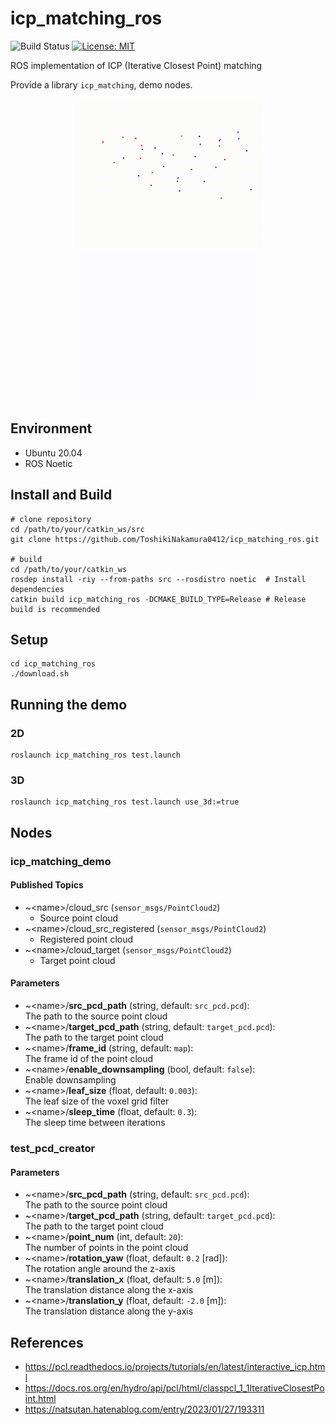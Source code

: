 # icp_matching_ros

![Build Status](https://github.com/ToshikiNakamura0412/icp_matching_ros/workflows/build/badge.svg)
[![License: MIT](https://img.shields.io/badge/License-MIT-yellow.svg)](https://opensource.org/licenses/MIT)

ROS implementation of ICP (Iterative Closest Point) matching

Provide a library `icp_matching`, demo nodes.

<p align="center">
  <img src="https://github.com/ToshikiNakamura0412/amr_navigation_gifs/blob/master/images/icp_matching_demo1.gif" height="240px"/>
  <img src="https://github.com/ToshikiNakamura0412/amr_navigation_gifs/blob/master/images/icp_matching_demo2.gif" height="240px"/>
</p>

## Environment
- Ubuntu 20.04
- ROS Noetic

## Install and Build
```
# clone repository
cd /path/to/your/catkin_ws/src
git clone https://github.com/ToshikiNakamura0412/icp_matching_ros.git

# build
cd /path/to/your/catkin_ws
rosdep install -riy --from-paths src --rosdistro noetic  # Install dependencies
catkin build icp_matching_ros -DCMAKE_BUILD_TYPE=Release # Release build is recommended
```

## Setup
```
cd icp_matching_ros
./download.sh
```

## Running the demo
### 2D
```
roslaunch icp_matching_ros test.launch
```

### 3D
```
roslaunch icp_matching_ros test.launch use_3d:=true
```

## Nodes
### icp_matching_demo
#### Published Topics
- ~\<name>/cloud_src (`sensor_msgs/PointCloud2`)
  - Source point cloud
- ~\<name>/cloud_src_registered (`sensor_msgs/PointCloud2`)
  - Registered point cloud
- ~\<name>/cloud_target (`sensor_msgs/PointCloud2`)
  - Target point cloud

#### Parameters
- ~\<name>/<b>src_pcd_path</b> (string, default: `src_pcd.pcd`):<br>
  The path to the source point cloud
- ~\<name>/<b>target_pcd_path</b> (string, default: `target_pcd.pcd`):<br>
  The path to the target point cloud
- ~\<name>/<b>frame_id</b> (string, default: `map`):<br>
  The frame id of the point cloud
- ~\<name>/<b>enable_downsampling</b> (bool, default: `false`):<br>
  Enable downsampling
- ~\<name>/<b>leaf_size</b> (float, default: `0.003`):<br>
  The leaf size of the voxel grid filter
- ~\<name>/<b>sleep_time</b> (float, default: `0.3`):<br>
  The sleep time between iterations

### test_pcd_creator
#### Parameters
- ~\<name>/<b>src_pcd_path</b> (string, default: `src_pcd.pcd`):<br>
  The path to the source point cloud
- ~\<name>/<b>target_pcd_path</b> (string, default: `target_pcd.pcd`):<br>
  The path to the target point cloud
- ~\<name>/<b>point_num</b> (int, default: `20`):<br>
  The number of points in the point cloud
- ~\<name>/<b>rotation_yaw</b> (float, default: `0.2` [rad]):<br>
  The rotation angle around the z-axis
- ~\<name>/<b>translation_x</b> (float, default: `5.0` [m]):<br>
  The translation distance along the x-axis
- ~\<name>/<b>translation_y</b> (float, default: `-2.0` [m]):<br>
  The translation distance along the y-axis

## References
- https://pcl.readthedocs.io/projects/tutorials/en/latest/interactive_icp.html
- https://docs.ros.org/en/hydro/api/pcl/html/classpcl_1_1IterativeClosestPoint.html
- https://natsutan.hatenablog.com/entry/2023/01/27/193311

